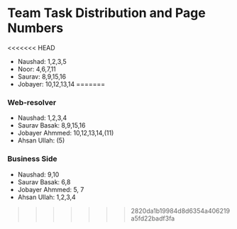 # Team Task Distribution and Page Numbers

<<<<<<< HEAD
- Naushad: 1,2,3,5
- Noor: 4,6,7,11
- Saurav: 8,9,15,16
- Jobayer: 10,12,13,14
=======
### Web-resolver
- Naushad: 1,2,3,4
- Saurav Basak: 8,9,15,16
- Jobayer Ahmmed: 10,12,13,14,(11)
- Ahsan Ullah: (5)

### Business Side
- Naushad: 9,10
- Saurav Basak: 6,8
- Jobayer Ahmmed: 5, 7
- Ahsan Ullah: 1,2,3,4
>>>>>>> 2820da1b19984d8d6354a406219a5fd22badf3fa
